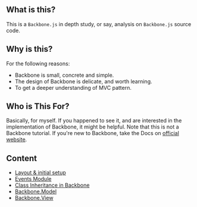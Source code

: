 ## What is this?
This is a `Backbone.js` in depth study, or say, analysis on `Backbone.js` source code.

## Why is this?
For the following reasons:

- Backbone is small, concrete and simple. 
- The design of Backbone is delicate, and worth learning.
- To get a deeper understanding of MVC pattern.

## Who is This For?
Basically, for myself. If you happened to see it, and are interested in the implementation of Backbone, it might be helpful.
Note that this is not a Backbone tutorial. If you're new to Backbone, take the Docs on [official website](http://backbonejs.org/).

## Content
- [Layout & initial setup](layout.md)
- [Events Module](Events-Module.md)
- [Class Inheritance in Backbone](Inheritance.md)
- [Backbone.Model](Model.md)
- [Backbone.View](View.md)